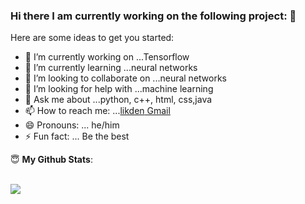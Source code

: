 ### Hi there I am currently working on the following project: 👋



Here are some ideas to get you started:

- 🔭 I’m currently working on ...Tensorflow
- 🌱 I’m currently learning ...neural networks
- 👯 I’m looking to collaborate on ...neural networks
- 🤔 I’m looking for help with ...machine learning 
- 💬 Ask me about ...python, c++, html, css,java
- 📫 How to reach me: ...[likden](https://www.linkedin.com/in/aditya-rajpurohit-07a230200/)[ Gmail](rajpurohit.aditya43@gmail.com)
- 😄 Pronouns: ... he/him
- ⚡ Fun fact: ... Be the best 

<summary> 😇 <b>My Github Stats</b>: </summary>

<br>

<p align>
  <img src = "https://github-readme-stats.vercel.app/api?username=adiraj47&count_private=true">
  <!-- <img src = "https://github-readme-stats.vercel.app/api/top-langs/?username=adiraj47&hide=css,js,html&theme=tokyonight"> -->
</p>
